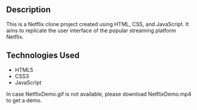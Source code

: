 ## Description
This is a Netflix clone project created using HTML, CSS, and JavaScript. 
It aims to replicate the user interface of the popular streaming platform Netflix.

## Technologies Used
- HTML5
- CSS3
- JavaScript

In case NetflixDemo.gif is not available, please download NetflixDemo.mp4 to get a demo.
